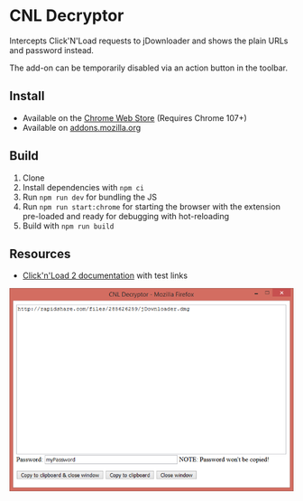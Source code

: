 # CNL Decryptor

Intercepts Click'N'Load requests to jDownloader and shows the plain URLs and password instead.

The add-on can be temporarily disabled via an action button in the toolbar.

## Install

- Available on
  the [Chrome Web Store](https://chrome.google.com/webstore/detail/cnl-decryptor/hfmolcaikbnbminafcmeiejglbeelilh) (Requires Chrome 107+)
- Available on [addons.mozilla.org](https://addons.mozilla.org/firefox/addon/cnl-decryptor/)

## Build

1. Clone
2. Install dependencies with `npm ci`
3. Run `npm run dev` for bundling the JS
4. Run `npm run start:chrome` for starting the browser with the extension pre-loaded and ready for debugging with
   hot-reloading
5. Build with `npm run build`

## Resources

- [Click'n'Load 2 documentation](https://jdownloader.org/knowledge/wiki/glossary/cnl2) with test links

![Screenshot](screenshot.png?raw=true "Screenshot")
